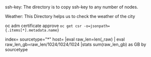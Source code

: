ssh-key: The directory is to copy ssh-key to any number of nodes.

Weather: This Directory helps us to check the weather of the city

oc adm certificate approve `oc get csr -o=jsonpath={.items[*].metadata.name}`


index= sourcetype="*" host= |eval raw_len=len(_raw) | eval raw_len_gb=raw_len/1024/1024/1024 |stats sum(raw_len_gb) as GB by sourcetype
